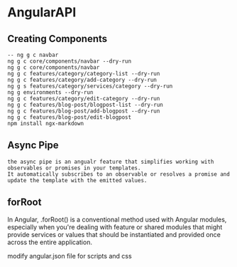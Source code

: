 # AngularAPI

## Creating Components

    -- ng g c navbar
    ng g c core/components/navbar --dry-run
    ng g c core/components/navbar
    ng g c features/category/category-list --dry-run
    ng g c features/category/add-category --dry-run
    ng g s features/category/services/category --dry-run
    ng g environments --dry-run
    ng g c features/category/edit-category --dry-run
    ng g c features/blog-post/blogpost-list --dry-run
    ng g c features/blog-post/add-blogpost --dry-run
    ng g c features/blog-post/edit-blogpost
    npm install ngx-markdown

## Async Pipe

    the async pipe is an angualr feature that simplifies working with observables or promises in your templates. 
    It automatically subscribes to an observable or resolves a promise and update the template with the emitted values.

## forRoot

In Angular, .forRoot() is a conventional method used with Angular modules, especially when you're dealing with feature or shared modules that might provide services or values that should be instantiated and provided once across the entire application.

modify angular.json file for scripts and css